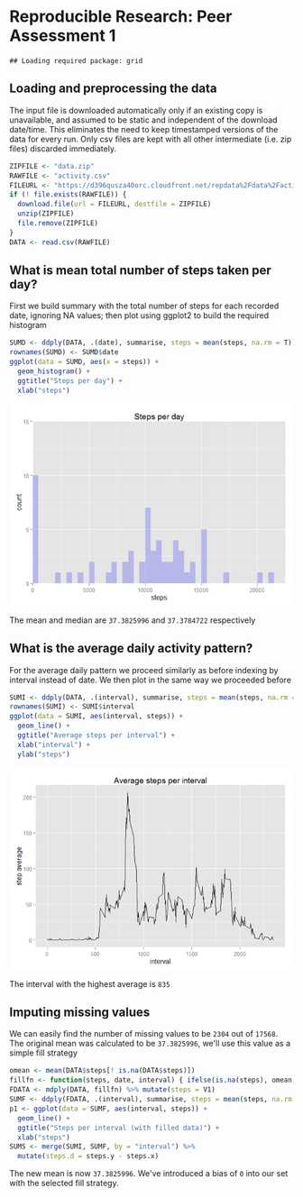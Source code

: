 # Reproducible Research: Peer Assessment 1


```
## Loading required package: grid
```

## Loading and preprocessing the data
The input file is downloaded automatically only if an existing copy is unavailable, and assumed to be static and independent of the download date/time. This eliminates the need to keep timestamped versions of the data for every run. Only csv files are kept with all other intermediate (i.e. zip files) discarded immediately.

```r
ZIPFILE <- "data.zip"
RAWFILE <- "activity.csv"
FILEURL <- "https://d396qusza40orc.cloudfront.net/repdata%2Fdata%2Factivity.zip"
if (! file.exists(RAWFILE)) {
  download.file(url = FILEURL, destfile = ZIPFILE)
  unzip(ZIPFILE)
  file.remove(ZIPFILE)
}
DATA <- read.csv(RAWFILE)
```

## What is mean total number of steps taken per day?
First we build summary with the total number of steps for each recorded date, ignoring NA values; then plot using ggplot2 to build the required histogram

```r
SUMD <- ddply(DATA, .(date), summarise, steps = mean(steps, na.rm = T))
rownames(SUMD) <- SUMD$date
ggplot(data = SUMD, aes(x = steps)) + 
  geom_histogram() +
  ggtitle("Steps per day") + 
  xlab("steps")
```

![](PA1_template_files/figure-html/unnamed-chunk-3-1.png) 

The mean and median are ``37.3825996`` and ``37.3784722`` respectively

## What is the average daily activity pattern?
For the average daily pattern we proceed similarly as before indexing by interval instead of date. We then plot in the same way we proceeded before 

```r
SUMI <- ddply(DATA, .(interval), summarise, steps = mean(steps, na.rm = T))
rownames(SUMI) <- SUMI$interval
ggplot(data = SUMI, aes(interval, steps)) + 
  geom_line() +
  ggtitle("Average steps per interval") +
  xlab("interval") +
  ylab("steps")
```

![](PA1_template_files/figure-html/unnamed-chunk-4-1.png) 

The interval with the highest average is ``835``

## Imputing missing values

We can easily find the number of missing values to be ``2304`` out of ``17568``. The original mean was calculated to be ``37.3825996``, we'll use this value as a simple fill strategy


```r
omean <- mean(DATA$steps[! is.na(DATA$steps)])
fillfn <- function(steps, date, interval) { ifelse(is.na(steps), omean, steps) }
FDATA <- mdply(DATA, fillfn) %>% mutate(steps = V1)
SUMF <- ddply(FDATA, .(interval), summarise, steps = mean(steps, na.rm = T))
p1 <- ggplot(data = SUMF, aes(interval, steps)) + 
  geom_line() +
  ggtitle("Steps per interval (with filled data)") + 
  xlab("steps")
SUMS <- merge(SUMI, SUMF, by = "interval") %>% 
  mutate(steps.d = steps.y - steps.x)
```

The new mean is now ``37.3825996``. We've introduced a bias of ``0`` into our set with the selected fill strategy.
